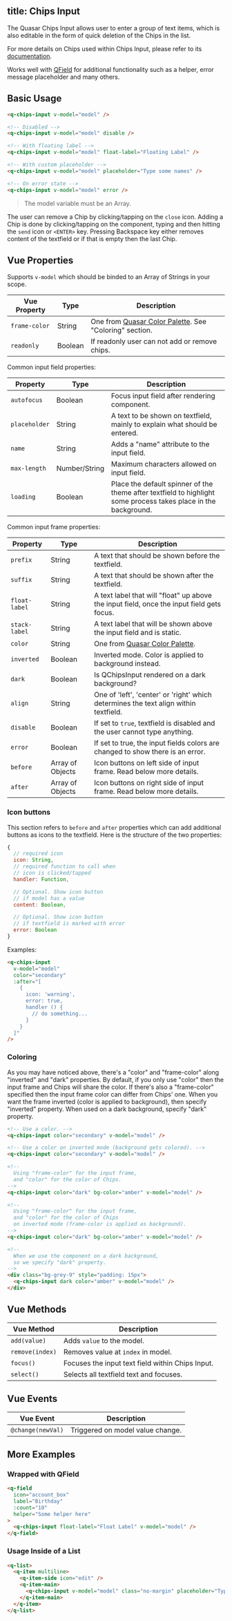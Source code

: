 title: Chips Input
---
The Quasar Chips Input allows user to enter a group of text items, which is also editable in the form of quick deletion of the Chips in the list.
<input type="hidden" data-fullpage-demo="forms/chips-input">

For more details on Chips used within Chips Input, please refer to its [documentation](/components/chip.html).

Works well with [QField](/components/field.html) for additional functionality such as a helper, error message placeholder and many others.

## Basic Usage

``` html
<q-chips-input v-model="model" />

<!-- Disabled -->
<q-chips-input v-model="model" disable />

<!-- With floating label -->
<q-chips-input v-model="model" float-label="Floating Label" />

<!-- With custom placeholder -->
<q-chips-input v-model="model" placeholder="Type some names" />

<!-- On error state -->
<q-chips-input v-model="model" error />
```

> The model variable must be an Array.

The user can remove a Chip by clicking/tapping on the `close` icon. Adding a Chip is done by clicking/tapping on the component, typing and then hitting the `send` icon or `<ENTER>` key. Pressing Backspace key either removes content of the textfield or if that is empty then the last Chip.

## Vue Properties
Supports `v-model` which should be binded to an Array of Strings in your scope.

| Vue Property | Type | Description |
| --- | --- | --- |
| `frame-color` | String | One from [Quasar Color Palette](/components/color-palette.html). See "Coloring" section. |
| `readonly` | Boolean | If readonly user can not add or remove chips. |

Common input field properties:

| Property | Type | Description |
| --- | --- | --- |
| `autofocus` | Boolean | Focus input field after rendering component. |
| `placeholder` | String | A text to be shown on textfield, mainly to explain what should be entered. |
| `name` | String | Adds a "name" attribute to the input field. |
| `max-length` | Number/String | Maximum characters allowed on input field. |
| `loading` | Boolean | Place the default spinner of the theme after textfield to highlight some process takes place in the background. |

Common input frame properties:

| Property | Type | Description |
| --- | --- | --- |
| `prefix` | String | A text that should be shown before the textfield. |
| `suffix` | String | A text that should be shown after the textfield. |
| `float-label` | String | A text label that will "float" up above the input field, once the input field gets focus. |
| `stack-label` | String | A text label that will be shown above the input field and is static. |
| `color` | String | One from [Quasar Color Palette](/components/color-palette.html). |
| `inverted` | Boolean | Inverted mode. Color is applied to background instead. |
| `dark` | Boolean | Is QChipsInput rendered on a dark background? |
| `align` | String | One of 'left', 'center' or 'right' which determines the text align within textfield. |
| `disable` | Boolean | If set to `true`, textfield is disabled and the user cannot type anything. |
| `error` | Boolean | If set to true, the input fields colors are changed to show there is an error. |
| `before` | Array of Objects | Icon buttons on left side of input frame. Read below more details. |
| `after` | Array of Objects | Icon buttons on right side of input frame. Read below more details. |

### Icon buttons
This section refers to `before` and `after` properties which can add additional buttons as icons to the textfield. Here is the structure of the two properties:

```js
{
  // required icon
  icon: String,
  // required function to call when
  // icon is clicked/tapped
  handler: Function,

  // Optional. Show icon button
  // if model has a value
  content: Boolean,

  // Optional. Show icon button
  // if textfield is marked with error
  error: Boolean
}
```

Examples:
```html
<q-chips-input
  v-model="model"
  color="secondary"
  :after="[
    {
      icon: 'warning',
      error: true,
      handler () {
        // do something...
      }
    }
  ]"
/>
```

### Coloring
As you may have noticed above, there's a "color" and "frame-color" along "inverted" and "dark" properties.
By default, if you only use "color" then the input frame and Chips will share the color. If there's also a "frame-color" specified then the input frame color can differ from Chips' one.
When you want the frame inverted (color is applied to background), then specify "inverted" property.
When used on a dark background, specify "dark" property.

```html
<!-- Use a color. -->
<q-chips-input color="secondary" v-model="model" />

<!-- Use a color on inverted mode (background gets colored). -->
<q-chips-input color="secondary" v-model="model" />

<!--
  Using "frame-color" for the input frame,
  and "color" for the color of Chips.
-->
<q-chips-input color="dark" bg-color="amber" v-model="model" />

<!--
  Using "frame-color" for the input frame,
  and "color" for the color of Chips
  on inverted mode (frame-color is applied as background).
-->
<q-chips-input color="dark" bg-color="amber" v-model="model" />

<!--
  When we use the component on a dark background,
  so we specify "dark" property.
-->
<div class="bg-grey-9" style="padding: 15px">
  <q-chips-input dark color="amber" v-model="model" />
</div>
```

## Vue Methods
| Vue Method | Description |
| --- | --- |
| `add(value)` | Adds `value` to the model. |
| `remove(index)` | Removes value at `index` in model. |
| `focus()` | Focuses the input text field within Chips Input. |
| `select()` | Selects all textfield text and focuses. |

## Vue Events
| Vue Event | Description |
| --- | --- |
| `@change(newVal)` | Triggered on model value change. |

## More Examples

### Wrapped with QField
```html
<q-field
  icon="account_box"
  label="Birthday"
  :count="10"
  helper="Some helper here"
>
  <q-chips-input float-label="Float Label" v-model="model" />
</q-field>
```

### Usage Inside of a List
``` html
<q-list>
  <q-item multiline>
    <q-item-side icon="edit" />
    <q-item-main>
      <q-chips-input v-model="model" class="no-margin" placeholder="Type names"/>
    </q-item-main>
  </q-item>
</q-list>
```
